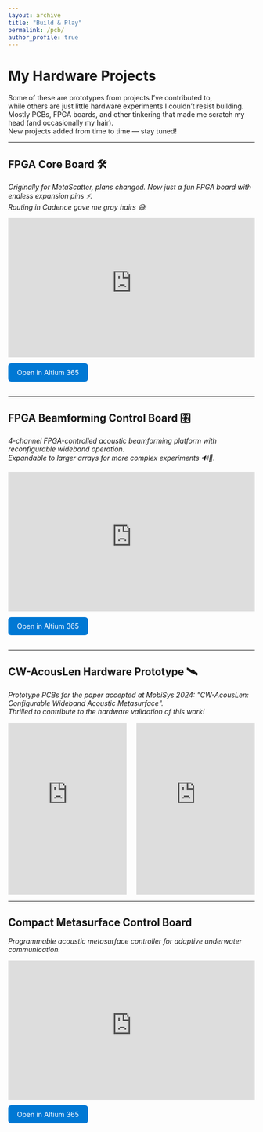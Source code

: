```yaml
---
layout: archive
title: "Build & Play"
permalink: /pcb/
author_profile: true
---
```


# My Hardware Projects

Some of these are prototypes from projects I’ve contributed to,  
while others are just little hardware experiments I couldn’t resist building.  
Mostly PCBs, FPGA boards, and other tinkering that made me scratch my head (and occasionally my hair).  
New projects added from time to time — stay tuned!

---

## FPGA Core Board 🛠️  
*Originally for MetaScatter, plans changed. Now just a fun FPGA board with endless expansion pins ⚡.  
Routing in Cadence gave me gray hairs 😅.*


<div style="position:relative;width:100%;padding-top:56.25%;"> <!-- 16:9 -->
  <iframe 
    src="https://personal-viewer.365.altium.com/client/index.html?feature=embed&source=1FED961A-2EF8-482A-BCFC-36FE4C2AD0B4&activeView=Gerber" 
    style="position:absolute;top:0;left:0;width:100%;height:100%;border:none;overflow:hidden;" 
    scrolling="no" 
    allowfullscreen="true">
  </iframe>
</div>

<div style="margin-top:12px;margin-bottom:30px;">
  <a href="https://personal-viewer.365.altium.com/client/index.html?feature=embed&source=1FED961A-2EF8-482A-BCFC-36FE4C2AD0B4&activeView=Gerber" 
     target="_blank" 
     rel="noopener noreferrer"
     style="display:inline-block;padding:10px 18px;background:#0078d4;color:#fff;text-decoration:none;border-radius:6px;">
    Open in Altium 365
  </a>
</div>

---

## FPGA Beamforming Control Board 🎛️  
*4-channel FPGA-controlled acoustic beamforming platform with reconfigurable wideband operation.*  
*Expandable to larger arrays for more complex experiments 🔊🔧.*



<div style="position:relative;width:100%;padding-top:56.25%;"> <!-- 16:9 -->
  <iframe 
    src="https://personal-viewer.365.altium.com/client/index.html?feature=embed&source=D5A7F3BC-3EFF-4729-9E49-2FB1470D1EC3&activeView=PCB" 
    style="position:absolute;top:0;left:0;width:100%;height:100%;border:none;overflow:hidden;" 
    scrolling="no" 
    allowfullscreen="true">
  </iframe>
</div>

<div style="margin-top:12px;margin-bottom:30px;">
  <a href="https://personal-viewer.365.altium.com/client/index.html?feature=embed&source=D5A7F3BC-3EFF-4729-9E49-2FB1470D1EC3&activeView=PCB" 
     target="_blank" 
     rel="noopener noreferrer"
     style="display:inline-block;padding:10px 18px;background:#0078d4;color:#fff;text-decoration:none;border-radius:6px;">
    Open in Altium 365
  </a>
</div>

---

## CW-AcousLen Hardware Prototype 🛰️  
*Prototype PCBs for the paper accepted at MobiSys 2024: "CW-AcousLen: Configurable Wideband Acoustic Metasurface".  
Thrilled to contribute to the hardware validation of this work!*

<div style="display:flex; flex-wrap:wrap; gap:20px; margin-top:15px;">

  <!-- Shift Register Expansion Board -->
  <div style="flex:1 1 45%; position:relative; padding-top:56.25%;">
    <iframe 
      src="https://personal-viewer.365.altium.com/client/index.html?feature=embed&source=B9896433-C789-4802-BCD8-E84FC50FC5A9&activeView=PCB" 
      style="position:absolute;top:0;left:0;width:100%;height:100%;border:none;overflow:hidden;" 
      scrolling="no" 
      allowfullscreen="true">
    </iframe>
    <div style="text-align:left; margin-top:8px;">
      <a href="https://personal-viewer.365.altium.com/client/index.html?feature=embed&source=B9896433-C789-4802-BCD8-E84FC50FC5A9&activeView=PCB" 
         target="_blank" 
         rel="noopener noreferrer"
         style="display:inline-block;padding:10px 18px;background:#0078d4;color:#fff;text-decoration:none;border-radius:6px;">
        Open in Altium 365
      </a>
    </div>
    <div style="margin-top:4px;">Shift Register Expansion Board</div>
  </div>

  <!-- Solenoid Valve Driver Board -->
  <div style="flex:1 1 45%; position:relative; padding-top:56.25%;">
    <iframe 
      src="https://personal-viewer.365.altium.com/client/index.html?feature=embed&source=5B61E15B-77DD-4671-9F8C-8E5706E4053C&activeView=PCB" 
      style="position:absolute;top:0;left:0;width:100%;height:100%;border:none;overflow:hidden;" 
      scrolling="no" 
      allowfullscreen="true">
    </iframe>
    <div style="text-align:left; margin-top:8px;">
      <a href="https://personal-viewer.365.altium.com/client/index.html?feature=embed&source=5B61E15B-77DD-4671-9F8C-8E5706E4053C&activeView=PCB" 
         target="_blank" 
         rel="noopener noreferrer"
         style="display:inline-block;padding:10px 18px;background:#0078d4;color:#fff;text-decoration:none;border-radius:6px;">
        Open in Altium 365
      </a>
    </div>
    <div style="margin-top:4px;">Solenoid Valve Driver Board</div>
  </div>

</div>


---
## Compact Metasurface Control Board  
*Programmable acoustic metasurface controller for adaptive underwater communication.*

<div style="position:relative;width:100%;padding-top:56.25%;"> <!-- 16:9 -->
  <iframe 
    src="https://personal-viewer.365.altium.com/client/index.html?feature=embed&source=9CEC73F1-20DB-4AD5-9DA7-C80DBF32D76B&activeView=PCB" 
    style="position:absolute;top:0;left:0;width:100%;height:100%;border:none;overflow:hidden;" 
    scrolling="no" 
    allowfullscreen="true">
  </iframe>
</div>

<div style="margin-top:12px;margin-bottom:30px;">
  <a href="https://personal-viewer.365.altium.com/client/index.html?feature=embed&source=9CEC73F1-20DB-4AD5-9DA7-C80DBF32D76B&activeView=PCB" 
     target="_blank" 
     rel="noopener noreferrer"
     style="display:inline-block;padding:10px 18px;background:#0078d4;color:#fff;text-decoration:none;border-radius:6px;">
    Open in Altium 365
  </a>
</div>
